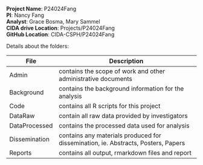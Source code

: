**Project Name**: P24024Fang  
**PI**: Nancy Fang  
**Analyst**: Grace Bosma, Mary Sammel  
**CIDA drive Location**: Projects/P24024Fang  
**GitHub Location**: CIDA-CSPH/P24024Fang  

Details about the folders:

File | Description
---|----------------------------------------------------------
Admin | contains the scope of work and other administrative documents
Background | contains the background information for the analysis
Code | contains all R scripts for this project
DataRaw | contain all raw data provided by investigators
DataProcessed | contains the processed data used for analysis
Dissemination | contains any materials produced for dissemination, ie. Abstracts, Posters, Papers
Reports | contains all output, rmarkdown files and report
